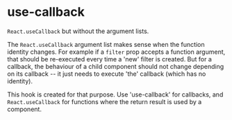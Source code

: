 # use-callback

`React.useCallback` but without the argument lists.

The `React.useCallback` argument list makes sense when the function identity changes. For example if a `filter` prop accepts a function argument, that should be re-executed every time a 'new' filter is created. But for a callback, the behaviour of a child component should not change depending on its callback -- it just needs to execute 'the' callback (which has no identity).

This hook is created for that purpose. Use 'use-callback' for callbacks, and `React.useCallback` for functions where the return result is used by a component.